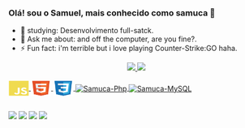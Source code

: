 ### Olá! sou o Samuel, mais conhecido como samuca 👋

- 🌱 studying: Desenvolvimento full-satck.
- 💬 Ask me about: and off the computer, are you fine?.
- ⚡ Fun fact: i'm terrible but i love playing Counter-Strike:GO haha.
<div align="center">
  <a href="https://github.com/Samuelflavio">
  <img height="140em" src="https://github-readme-stats.vercel.app/api?username=Samuelflavio&show_icons=true&theme=merko&include_all_commits=true&count_private=true"/>
  <img height="140em" src="https://github-readme-stats.vercel.app/api/top-langs/?username=Samuelflavio&layout=compact&langs_count=7&theme=merko"/>
</div>

  <div style="display: inline_block"><br>
  <img align="center" alt="Samuca-Js" height="30" width="40" src="https://raw.githubusercontent.com/devicons/devicon/master/icons/javascript/javascript-plain.svg">
  <img align="center" alt="Samuca-HTML" height="30" width="40" src="https://raw.githubusercontent.com/devicons/devicon/master/icons/html5/html5-original.svg">
  <img align="center" alt="Samuca-CSS" height="30" width="40" src="https://raw.githubusercontent.com/devicons/devicon/master/icons/css3/css3-original.svg">
     <img align="center" alt="Samuca-Php" height="30" width="40" src="https://cdn.jsdelivr.net/gh/devicons/devicon/icons/php/php-original.svg">
    <img align="center" alt="Samuca-MySQL" height="30" width="40" src="https://cdn.jsdelivr.net/gh/devicons/devicon/icons/mysql/mysql-plain.svg">
    
</div>
  
  ##
  
  <div> 
  <a href="https://www.twitter.com/SamuelFlaviodo1" target="_blank"><img src="https://img.shields.io/badge/twitter-FFf?style=for-the-badge&logo=twitter&logoColor=blue" target="_blank"></a>
  <a href="https://instagram.com/samuel_gdz" target="_blank"><img src="https://img.shields.io/badge/-Instagram-%620031F?style=for-the-badge&logo=instagram&logoColor=white" target="_blank"></a> 
 <a href="mailto:gabriel.fratelli99@gmail.com"><img src="https://img.shields.io/badge/Gmail-D14836?style=for-the-badge&logo=gmail&logoColor=white" target="_blank"></a>
 <a href="https://www.linkedin.com/in/samuelflavio/" target="_blank"><img src="https://img.shields.io/badge/-LinkedIn-%230077B5?style=for-the-badge&logo=linkedin&logoColor=white" target="_blank"></a> 
 
</div>
